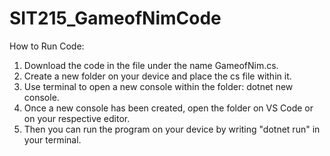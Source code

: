 # SIT215_GameofNimCode

How to Run Code:
1. Download the code in the file under the name GameofNim.cs.
2. Create a new folder on your device and place the cs file within it.
3. Use terminal to open a new console within the folder: dotnet new console.
4. Once a new console has been created, open the folder on VS Code or on your respective editor.
5. Then you can run the program on your device by writing "dotnet run" in your terminal.

